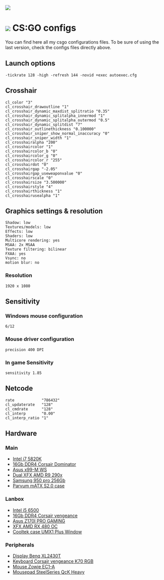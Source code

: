 ![](https://lh3.googleusercontent.com/2HuAtPLtdSt96gYMEbYti9tmj6wDUpt2R35fCmN98_7XJiuR7KDXCfCz8oAsGF4GbkMKpngxG7xg92vMR_WfkUDb6fonFxWPHcV3QQ3RFKDW-LNEbun3cmzgEtvTRg9ZhyqUPwPxOEmgunFJPY7D6mc91Z0ap8JCbtemilgtvjyrLFCFVtQ-XH1H66-GgzYJxr1W_bggDLUAYl9RDZcshfq1kAD72SWdQvP8yeG0d0d9yi7DF1v4bW9PwlORpGhMlPVG-wvoVjkBewaKWKO-g6ifYHKgUz-eXM59RPsmohB_RvaD7Ociz9V1THH_KttvdcbbNcUol2gZBol0beexQX9ZhVhYT_7cznUGWAlZvdyn_RRC4YS2VKTxlhkP6_S52eCNnDDqDH4iWrZop2nPcSrVWFWzoPNX4dCVECAs5MByBaX-IZ-TIooj-S_-3Lnj16KSU0B60HzfWaDsTG5l89MWDLCUcJs1Q9kNEjAn5t6HYu3jQWS0ekCf6-N28Ob4xbjKEzebrQK8x2Rc76VWpEZSW9WhUlkawy6UPi8RNZwyPkLOQ_r04UZt58r5-3Wn5t2r=w1444-no)

# ![](https://lh3.googleusercontent.com/h22PNgYuDGCxIUk-hKgSaD1G9WzPY0v_AiHW8LtWubswaza4DgL3Wnbzt7PXewD_OWTCj3ecTA8DUrt6IDxRHqyeFDH2yflZyoJif8WluONbQ_fsHcQ46bgU5s-XsNx2mSd7c1uhP-BO2onu4Lg5u19GwhTXvQEVVzjPUSBk0PAIJmXPDbBWtqyJADwGviol8ZmXRdvcTEwgK2Halcxf1Ys3cXT4t9a2cypvjlHf0UpXHAqV_R4h2Wd59234LE5ZnEpGHN3YZC-uPQjqnzzXLz7mYEf0uXcvNrHWPFfQfcLNOJGGT4p-s_4op0dSple7SU4guVZlb7uLaTTNTkW_VBR23_amLA46eKxB_a1M6lW6MUA8NV57AzGPGC4pw9HTOXpWGMaw98u3zKAIvK-H6tb9gAj0EAlJZU9RTD1vqpkpXoPxs9oobOoFVoxKBDu45bvBCssGfhOuP2IrvnW6Y5LTXInyAeCkvjsjIwac_dLnt3TC-JGGRfvHqN0GnAKPrnK2cHW4D83pE7BmVHtoIwYPJJ7n8RvU6CY28P5jTvPe8Izb7o7EzV1bI_zsAzZueVgw=s120-no) CS:GO configs

You can find here all my csgo configurations files. To be sure of using the last version, check the configs files directly above.

## Launch options
```
-tickrate 128 -high -refresh 144 -novid +exec autoexec.cfg
```

## Crosshair

```
cl_color "3"
cl_crosshair_drawoutline "1"
cl_crosshair_dynamic_maxdist_splitratio "0.35"
cl_crosshair_dynamic_splitalpha_innermod "1"
cl_crosshair_dynamic_splitalpha_outermod "0.5"
cl_crosshair_dynamic_splitdist "7"
cl_crosshair_outlinethickness "0.100000"
cl_crosshair_sniper_show_normal_inaccuracy "0"
cl_crosshair_sniper_width "1"
cl_crosshairalpha "200"
cl_crosshaircolor "1"
cl_crosshaircolor_b "0"
cl_crosshaircolor_g "0"
cl_crosshaircolor_r "255"
cl_crosshairdot "0"
cl_crosshairgap "-2.05"
cl_crosshairgap_useweaponvalue "0"
cl_crosshairscale "0"
cl_crosshairsize "3.500000"
cl_crosshairstyle "4"
cl_crosshairthickness "1"
cl_crosshairusealpha "1"
```
## Graphics settings & resolution
```
Shadow: low
Textures/models: low
Effects: low
Shaders: low
Multicore rendering: yes
MSAA: 2x MSAA
Texture filtering: bilinear
FXAA: yes
Vsync: no
motion blur: no
```
### Resolution

```
1920 x 1080
```

## Sensitivity

### Windows mouse configuration

```
6/12
```

### Mouse driver configuration

```
precision 400 DPI
```

### In game Sensitivity

```
sensitivity 1.85
```

## Netcode

```
rate            "786432"
cl_updaterate   "128"
cl_cmdrate      "128"
cl_interp       "0.00"
cl_interp_ratio "1"
```

## Hardware

### Main

- [Intel i7 5820K](http://ark.intel.com/fr/products/82932/Intel-Core-i7-5820K-Processor-15M-Cache-up-to-3_60-GHz)
- [16Gb DDR4 Corsair Dominator](http://www.corsair.com/en/dominator-platinum-series-16gb-2-x-8gb-ddr4-dram-2666mhz-c15-memory-kit-cmd16gx4m2a2666c15)
- [Asus x99-M WS](https://www.asus.com/Motherboards/X99M_WS/)
- [Dual XFX AMD R9 290x](http://www.xfxforce.com/en-us/products/amd-radeon-r9-200-series/amd-radeon-r9-290x-black-edition-r9-290x-edbd)
- [Samsung 950 pro 256Gb](http://www.samsung.com/semiconductor/minisite/ssd/product/consumer/950pro.html)
- [Parvum mATX S2.0 case](http://www.parvumsystems.com/product/s2-5-matx)

### Lanbox

- [Intel i5 6500](http://ark.intel.com/fr/products/88184/Intel-Core-i5-6500-Processor-6M-Cache-up-to-3_60-GHz)
- [16Gb DDR4 Corsair vengeance](http://www.corsair.com/en/vengeance-lpx-16gb-2x8gb-ddr4-dram-3000mhz-c15-memory-kit-black-cmk16gx4m2b3000c15)
- [Asus Z170I PRO GAMING](https://www.asus.com/Motherboards/Z170I-PRO-GAMING/)
- [XFX AMD RX 480 OC](http://www.xfxforce.com/en-us/products/amd-radeon-rx-400-series/rx480xxx-rx-480m8bfa6)
- [Cooltek case UMX1 Plus Window](http://www.cooltek.de/en/jonsbo/umx-series/142/umx1-plus-window)

### Peripherals

- [Display Benq XL2430T](http://www.benq.com/product/monitor/xl2430t/)
- [Keyboard Corsair vengeance K70 RGB](http://www.corsair.com/en-us/landing/k70-rgb)
- [Mouse Zowie EC1-A](http://zowie.benq.com/mice/ec1-a)
- [Mousepad SteelSeries QcK Heavy ](https://steelseries.com/gaming-mousepads/qck-heavy)
